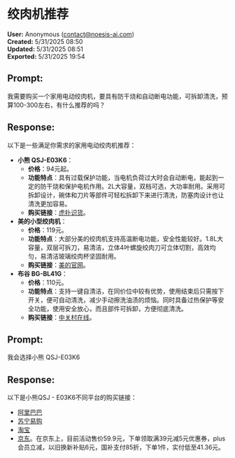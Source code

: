 # 绞肉机推荐

**User:** Anonymous (contact@noesis-ai.com)  
**Created:** 5/31/2025 08:50  
**Updated:** 5/31/2025 08:51  
**Exported:** 5/31/2025 19:54  

## Prompt:
我需要购买一个家用电动绞肉机，要具有防干烧和自动断电功能，可拆卸清洗，预算100-300左右，有什么推荐的吗？

## Response:
以下是一些满足你需求的家用电动绞肉机推荐：
- **小熊 QSJ-E03K6**：
    - **价格**：94元起。
    - **功能特点**：具有过载保护功能，当电机负荷过大时会自动断电，能起到一定的防干烧和保护电机作用。2L大容量，双档可选，大功率耐用。采用可拆卸设计，碗体和刀片等部件可轻松拆卸下来进行清洗，防塞肉设计也让清洗更加容易。
    - **购买链接**：[虎扑识货](http://m.shihuo.cn/page/supplierList/459356222?id=5657242&sku_id=459356222)。
- **美的小型绞肉机**：
    - **价格**：119元。
    - **功能特点**：大部分美的绞肉机支持高温断电功能，安全性能较好。1.8L大容量，双层可拆刀，易清洁，立体4叶螺旋绞肉刀可立体切割，高效均匀，易清洁玻璃绞肉杯坚固耐用。
    - **购买链接**：[美的官网](https://m.midea.cn/next/detail/index?itemid=1000000000400702925159)。
- **布谷 BG-BL41G**：
    - **价格**：110元。
    - **功能特点**：支持一键自清洁，在同价位中较有优势，使用结束后只需按下开关，便可自动清洗，减少手动擦洗油渍的烦恼。同时具备过热保护等安全功能，使用安全放心，而且部件可拆卸，方便彻底清洗。
    - **购买链接**：[中关村在线](https://wap.zol.com.cn/1379/1378246/param.html)。
## Prompt:
我会选择小熊 QSJ-E03K6

## Response:
以下是小熊QSJ - E03K6不同平台的购买链接：
- [阿里巴巴](http://m.1688.com/offer/902403051444.html)
- [苏宁易购](https://m.suning.com/bigimages/12444313579.html)
- [淘宝](https://pingjia.taobao.com/0e3502ddce6b875d53dbf6d1ab6de6b1.html)
- [京东](https://m.smzdm.com/p/147610055/)。在京东上，目前活动售价59.9元，下单领取满39元减5元优惠券，plus会员立减，以旧换新补贴6元，国补支付85折，下单1件，实付低至41.36元。
